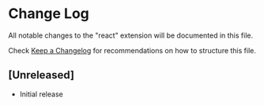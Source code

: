 # Change Log
All notable changes to the "react" extension will be documented in this file.

Check [Keep a Changelog](http://keepachangelog.com/) for recommendations on how to structure this file.

## [Unreleased]
- Initial release